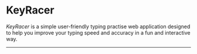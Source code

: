 # KeyRacer
*KeyRacer* is a simple user-friendly typing practise web application designed to help you improve your typing speed and accuracy in a fun and interactive way.

---
